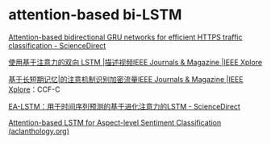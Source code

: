 # attention-based bi-LSTM

[Attention-based bidirectional GRU networks for efficient HTTPS traffic classification - ScienceDirect](https://www.sciencedirect.com/science/article/pii/S002002552030445X)

[使用基于注意力的双向 LSTM |描述视频IEEE Journals & Magazine |IEEE Xplore](https://ieeexplore.ieee.org/abstract/document/8365878)

[基于长短期记忆|的注意机制识别加密流量IEEE Journals & Magazine |IEEE Xplore](https://ieeexplore.ieee.org/abstract/document/8845643)：CCF-C

[EA-LSTM：用于时间序列预测的基于进化注意力的LSTM - ScienceDirect](https://www.sciencedirect.com/science/article/pii/S0950705119302400)

[Attention-based LSTM for Aspect-level Sentiment Classification (aclanthology.org)](https://aclanthology.org/D16-1058.pdf)